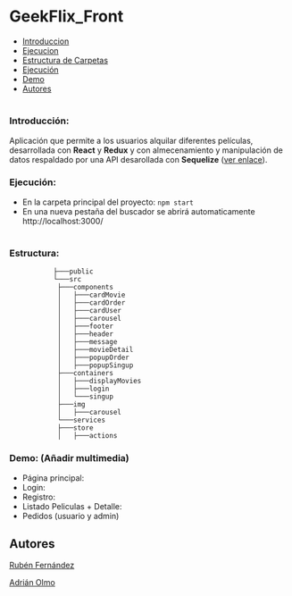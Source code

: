# GeekFlix_Front
- [Introduccion](#Introduccion)
- [Ejecucion](#Ejecución)
- [Estructura de Carpetas](#Estructura)
- [Ejecución](#Ejecucion)
- [Demo](#Demo)
- [Autores](#Autores)
#


### Introducción:
Aplicación que permite a los usuarios alquilar diferentes películas, desarrollada con **React** y **Redux** y con almecenamiento y manipulación de datos respaldado por una API desarollada con **Sequelize** ([ver enlace](https://github.com/adrian-olmo/GeekFlix_Back)).


### Ejecución:
 - En la carpeta principal del proyecto:
 `npm start`
 - En una nueva pestaña del buscador se abrirá automaticamente http://localhost:3000/
#

### Estructura:
               ├───public
               └───src
                ├───components
                │   ├───cardMovie
                │   ├───cardOrder
                │   ├───cardUser
                │   ├───carousel
                │   ├───footer
                │   ├───header
                │   ├───message
                │   ├───movieDetail
                │   ├───popupOrder
                │   ├───popupSingup
                ├───containers
                │   ├───displayMovies
                │   ├───login
                │   └───singup
                ├───img
                │   ├───carousel
                └───services
                ├───store
                │   ├───actions

 ### Demo: (Añadir multimedia)
  - Página principal:
  - Login:
  - Registro:
  - Listado Peliculas + Detalle:
  - Pedidos (usuario y admin)
 
  ## Autores

[Rubén Fernández](https://www.linkedin.com/in/rubenfernandezsantos/)

[Adrián Olmo](https://www.linkedin.com/in/adrian-olmo/)

